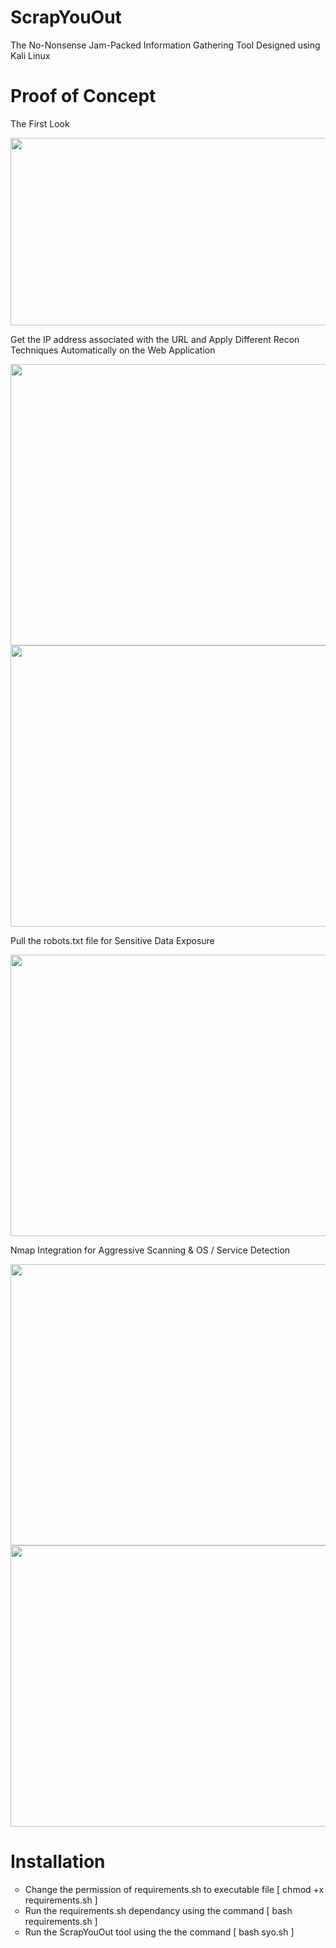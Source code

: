 # ScrapYouOut
The No-Nonsense Jam-Packed Information Gathering Tool Designed using Kali Linux

<h1>Proof of Concept</h1>
<p>The First Look</p>
<img src="https://user-images.githubusercontent.com/58417506/198714377-a562a49b-c803-404e-ba11-9527feacefd8.png" width="800px" height="300px">
<br>
<p>Get the IP address associated with the URL and Apply Different Recon Techniques Automatically on the Web Application</p>
<img src="https://user-images.githubusercontent.com/58417506/198716931-726cc7a3-8aa0-410a-8261-644d7042a6ce.png" width="800px" height="450px">
<img src="https://user-images.githubusercontent.com/58417506/198717164-17d21162-c755-4b21-83c8-639efdcc41eb.png" width="800px" height="450px">
<br>
<p>Pull the robots.txt file for Sensitive Data Exposure</p>
<img src="https://user-images.githubusercontent.com/58417506/198717742-34d32329-274b-48f4-bca3-0ba7682b3c80.png" width="800px" height="450px">
<br>
<p>Nmap Integration for Aggressive Scanning & OS / Service Detection</p>
<img src="https://user-images.githubusercontent.com/58417506/198718021-8d7a22af-9a9d-4367-bf83-77fb7d3864ed.png" width="800px" height="450px">
<img src="https://user-images.githubusercontent.com/58417506/198718154-dc159bf9-1e2d-4b2a-9727-d684249bcc76.png" width="800px" height="450px">

<h1>Installation</h1>
<ul type="circle">
<li>Change the permission of requirements.sh to executable file [ chmod +x requirements.sh ]</li>
<li>Run the requirements.sh dependancy using the command [ bash requirements.sh ]</li>
<li>Run the ScrapYouOut tool using the the command [ bash syo.sh ]</li>
</ul>
